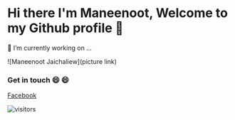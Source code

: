 # Hi there  I'm Maneenoot, Welcome to my Github profile 👋
🔭 I’m currently working on ...

![Maneenoot Jaichaliew](picture link)
### Get in touch 😄 :smile:
[Facebook](https://web.facebook.com/maneenoot.jaichaliew/)<br>

![visitors](https://visitor-badge.laobi.icu/badge?page_id=jwenjian.visitor-badge.issue.1)







<!--
**Maneenoot/Maneenoot** is a ✨ _special_ ✨ repository because its `README.md` (this file) appears on your GitHub profile.

Here are some ideas to get you started:

- 🔭 I’m currently working on ...
- 🌱 I’m currently learning ...
- 👯 I’m looking to collaborate on ...
- 🤔 I’m looking for help with ...
- 💬 Ask me about ...
- 📫 How to reach me: ...
- 😄 Pronouns: ...
- ⚡ Fun fact: ...


ออกแบบ Github profile ให้สวยงามน่าสนใจ ด้วย README.md
web ตกแต่ง
https://www.markdownguide.org/cheat-sheet/
https://gist.github.com/rxaviers/7360908
-->
